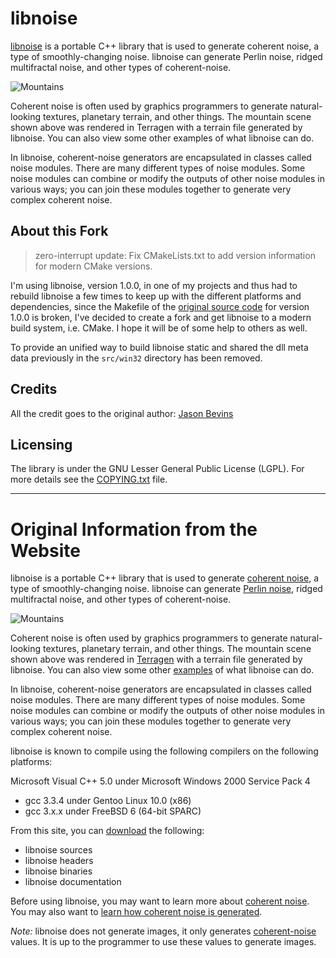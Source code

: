 libnoise
========

[libnoise](http://libnoise.sourceforge.net/) is a portable C++ library that is used to generate coherent noise, a type of smoothly-changing noise. libnoise can generate Perlin noise, ridged multifractal noise, and other types of coherent-noise.

![Mountains](http://libnoise.sourceforge.net/images/mountain.jpg)

Coherent noise is often used by graphics programmers to generate natural-looking textures, planetary terrain, and other things. The mountain scene shown above was rendered in Terragen with a terrain file generated by libnoise. You can also view some other examples of what libnoise can do.

In libnoise, coherent-noise generators are encapsulated in classes called noise modules. There are many different types of noise modules. Some noise modules can combine or modify the outputs of other noise modules in various ways; you can join these modules together to generate very complex coherent noise.

About this Fork
---------------

> zero-interrupt update: Fix CMakeLists.txt to add version information for modern CMake versions.

I'm using libnoise, version 1.0.0, in one of my projects and thus had to rebuild libnoise a few times to keep up with the different platforms and dependencies, since the Makefile of the [original source code](http://libnoise.sourceforge.net/downloads/index.html) for version 1.0.0 is broken, I've decided to create a fork and get libnoise to a modern build system, i.e. CMake. I hope it will be of some help to others as well.

To provide an unified way to build libnoise static and shared the dll meta data previously in the `src/win32` directory has been removed.

Credits
-------

All the credit goes to the original author: [Jason Bevins](http://libnoise.sourceforge.net/)

Licensing
---------

The library is under the GNU Lesser General Public License (LGPL). For more details see the [COPYING.txt](https://github.com/eXpl0it3r/libnoise/blob/master/COPYING.txt) file.

------------------------------------------------------------------------

Original Information from the Website
=====================================

libnoise is a portable C++ library that is used to generate [coherent noise](http://libnoise.sourceforge.net/glossary/index.html#coherentnoise), a type of smoothly-changing noise. libnoise can generate [Perlin noise](http://libnoise.sourceforge.net/glossary/index.html#perlinnoise), ridged multifractal noise, and other types of coherent-noise.

![Mountains](http://libnoise.sourceforge.net/images/mountain.jpg)

Coherent noise is often used by graphics programmers to generate natural-looking textures, planetary terrain, and other things. The mountain scene shown above was rendered in [Terragen](http://www.planetside.co.uk/terragen/) with a terrain file generated by libnoise. You can also view some other [examples](http://libnoise.sourceforge.net/examples/index.html) of what libnoise can do.

In libnoise, coherent-noise generators are encapsulated in classes called noise modules. There are many different types of noise modules. Some noise modules can combine or modify the outputs of other noise modules in various ways; you can join these modules together to generate very complex coherent noise.

libnoise is known to compile using the following compilers on the following platforms:

Microsoft Visual C++ 5.0 under Microsoft Windows 2000 Service Pack 4

* gcc 3.3.4 under Gentoo Linux 10.0 (x86)
* gcc 3.x.x under FreeBSD 6 (64-bit SPARC)

From this site, you can [download](http://libnoise.sourceforge.net/downloads/index.html) the following:

* libnoise sources
* libnoise headers
* libnoise binaries
* libnoise documentation

Before using libnoise, you may want to learn more about [coherent noise](http://libnoise.sourceforge.net/glossary/index.html#coherentnoise). You may also want to [learn how coherent noise is generated](http://libnoise.sourceforge.net/noisegen/index.html).

*Note:* libnoise does not generate images, it only generates [coherent-noise](http://libnoise.sourceforge.net/glossary/index.html#coherentnoise) values. It is up to the programmer to use these values to generate images.
